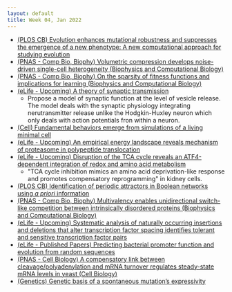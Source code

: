 ```yaml
---
layout: default
title: Week 04, Jan 2022
---
```

- [(PLOS CB) Evolution enhances mutational robustness and suppresses the emergence of a new phenotype: A new computational approach for studying evolution](https://journals.plos.org/ploscompbiol/article?id=10.1371/journal.pcbi.1009796)
- [(PNAS - Comp Bio, Biophy) Volumetric compression develops noise-driven single-cell heterogeneity (Biophysics and Computational Biology)](http://www.pnas.org/content/118/51/e2110550118.short?rss=1)
- [(PNAS - Comp Bio, Biophy) On the sparsity of fitness functions and implications for learning (Biophysics and Computational Biology)](http://www.pnas.org/content/119/1/e2109649118.short?rss=1)
- [(eLife - Upcoming) A theory of synaptic transmission](https://elifesciences.org/articles/73585)
  - Propose a model of synaptic function at the level of vesicle release.  The model deals with the synaptic physiology integrating nerutransmitter release unlike the Hodgkin-Huxley neuron which only deals with action potentials fron within a neuron.
- [(Cell) Fundamental behaviors emerge from simulations of a living minimal cell](https://www.cell.com/cell/fulltext/S0092-8674(21)01488-4?rss=yes)
- [(eLife - Upcoming) An empirical energy landscape reveals mechanism of proteasome in polypeptide translocation](https://elifesciences.org/articles/71911)
- [(eLife - Upcoming) Disruption of the TCA cycle reveals an ATF4-dependent integration of redox and amino acid metabolism](https://elifesciences.org/articles/72593)
  - "TCA cycle inhibition mimics an amino acid deprivation-like response and promotes compensatory reprogramming" in kidney cells.
- [(PLOS CB) Identification of periodic attractors in Boolean networks using <i>a priori</i> information](https://journals.plos.org/ploscompbiol/article?id=10.1371/journal.pcbi.1009702)
- [(PNAS - Comp Bio, Biophy) Multivalency enables unidirectional switch-like competition between intrinsically disordered proteins (Biophysics and Computational Biology)](http://www.pnas.org/content/119/3/e2117338119.short?rss=1)
- [(eLife - Upcoming) Systematic analysis of naturally occurring insertions and deletions that alter transcription factor spacing identifies tolerant and sensitive transcription factor pairs](https://elifesciences.org/articles/70878)
- [(eLife - Published Papers) Predicting bacterial promoter function and evolution from random sequences](https://elifesciences.org/articles/64543)
- [(PNAS - Cell Biology) A compensatory link between cleavage/polyadenylation and mRNA turnover regulates steady-state mRNA levels in yeast (Cell Biology)](http://www.pnas.org/content/119/4/e2121488119.short?rss=1)
- [(Genetics) Genetic basis of a spontaneous mutation’s expressivity](https://academic.oup.com/genetics/advance-article/doi/10.1093/genetics/iyac013/6515283?rss=1)
